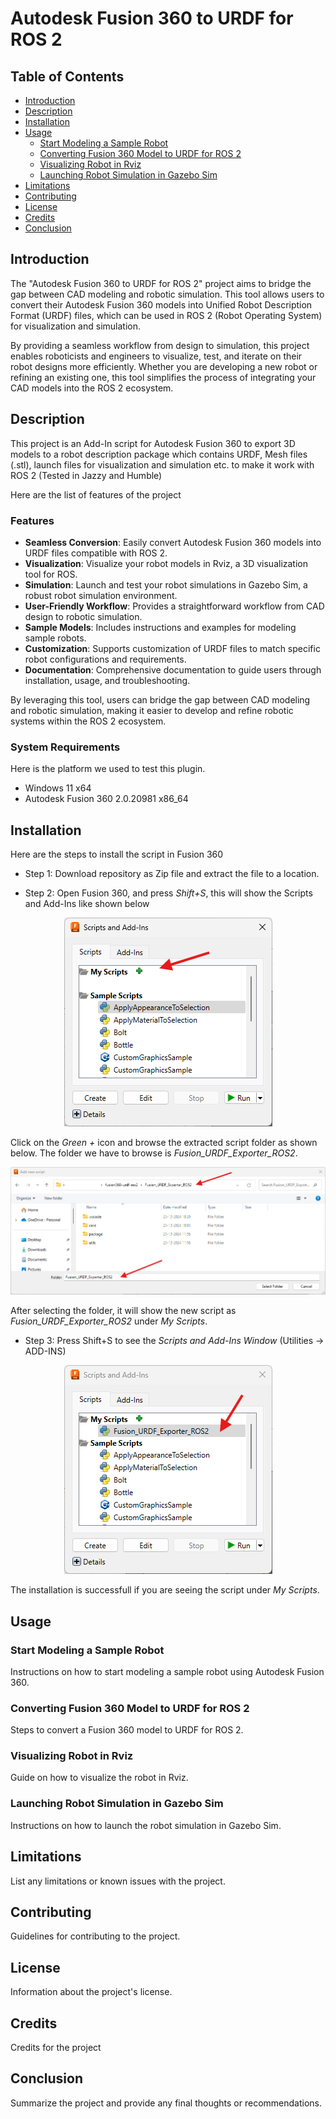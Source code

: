 # Autodesk Fusion 360 to URDF for ROS 2

## Table of Contents
- [Introduction](#introduction)
- [Description](#description)
- [Installation](#installation)
- [Usage](#usage)
  - [Start Modeling a Sample Robot](#start-modeling-a-sample-robot)
  - [Converting Fusion 360 Model to URDF for ROS 2](#converting-fusion-360-model-to-urdf-for-ros-2)
  - [Visualizing Robot in Rviz](#visualizing-robot-in-rviz)
  - [Launching Robot Simulation in Gazebo Sim](#launching-robot-simulation-in-gazebo-sim)
- [Limitations](#limitations)
- [Contributing](#contributing)
- [License](#license)
- [Credits](#credits)
- [Conclusion](#conclusion)

## Introduction
The "Autodesk Fusion 360 to URDF for ROS 2" project aims to bridge the gap between CAD modeling and robotic simulation. 
This tool allows users to convert their Autodesk Fusion 360 models into Unified Robot Description Format (URDF) files, which can be used in ROS 2 (Robot Operating System) for visualization and simulation.
 
By providing a seamless workflow from design to simulation, this project enables roboticists and engineers to visualize, test, and iterate on their robot designs more efficiently. Whether you are developing a new robot or refining an existing one, this tool simplifies the process of integrating your CAD models into the ROS 2 ecosystem.

## Description
This project is an Add-In script for Autodesk Fusion 360 to export 3D models to a robot description package which contains URDF, Mesh files (.stl),
launch files for visualization and simulation etc. to make it work with ROS 2 (Tested in Jazzy and Humble)

Here are the list of features of the project

### Features
- **Seamless Conversion**: Easily convert Autodesk Fusion 360 models into URDF files compatible with ROS 2.
- **Visualization**: Visualize your robot models in Rviz, a 3D visualization tool for ROS.
- **Simulation**: Launch and test your robot simulations in Gazebo Sim, a robust robot simulation environment.
- **User-Friendly Workflow**: Provides a straightforward workflow from CAD design to robotic simulation.
- **Sample Models**: Includes instructions and examples for modeling sample robots.
- **Customization**: Supports customization of URDF files to match specific robot configurations and requirements.
- **Documentation**: Comprehensive documentation to guide users through installation, usage, and troubleshooting.

By leveraging this tool, users can bridge the gap between CAD modeling and robotic simulation, making it easier to develop and refine robotic systems within the ROS 2 ecosystem.

### System Requirements

Here is the platform we used to test this plugin.

* Windows 11 x64
* Autodesk Fusion 360 2.0.20981 x86_64


## Installation

Here are the steps to install the script in Fusion 360

* Step 1: Download repository as Zip file and extract the file to a location.

* Step 2: Open Fusion 360, and press *Shift+S*, this will show the Scripts and Add-Ins like shown below

<p align="center">
  <img src="img/scripts_ui.png" alt="Scripts and Add-Ins UI">
</p>

Click on the *Green +* icon and browse the extracted script folder as shown below. 
The folder we have to browse is *Fusion_URDF_Exporter_ROS2*. 

<p align="center">
  <img src="img/script_location.png" alt="Script Location">
</p>

After selecting the folder, it will show the new script as *Fusion_URDF_Exporter_ROS2* under *My Scripts*.

* Step 3: Press Shift+S to see the *Scripts and Add-Ins Window* (Utilities -> ADD-INS)

<p align="center">
  <img src="img/fusion360_script.png" alt="Fusion 360 Script Location">
</p>

The installation is successfull if you are seeing the script under *My Scripts*.

## Usage
### Start Modeling a Sample Robot
Instructions on how to start modeling a sample robot using Autodesk Fusion 360.

### Converting Fusion 360 Model to URDF for ROS 2
Steps to convert a Fusion 360 model to URDF for ROS 2.

### Visualizing Robot in Rviz
Guide on how to visualize the robot in Rviz.

### Launching Robot Simulation in Gazebo Sim
Instructions on how to launch the robot simulation in Gazebo Sim.

## Limitations
List any limitations or known issues with the project.

## Contributing
Guidelines for contributing to the project.

## License
Information about the project's license.

## Credits
Credits for the project

## Conclusion
Summarize the project and provide any final thoughts or recommendations.
